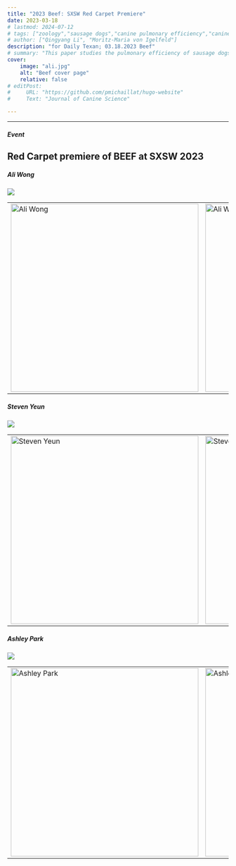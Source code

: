 ```yaml
---
title: "2023 Beef: SXSW Red Carpet Premiere" 
date: 2023-03-18
# lastmod: 2024-07-12
# tags: ["zoology","sausage dogs","canine pulmonary efficiency","canine science","experimental zoology"]
# author: ["Qingyang Li", "Moritz-Maria von Igelfeld"]
description: "for Daily Texan; 03.18.2023 Beef" 
# summary: "This paper studies the pulmonary efficiency of sausage dogs through several experiments." 
cover:
    image: "ali.jpg"
    alt: "Beef cover page"
    relative: false
# editPost:
#     URL: "https://github.com/pmichaillat/hugo-website"
#     Text: "Journal of Canine Science"

---
```


---

<!-- ##### Download

+ [Paper](paper2.pdf)
+ [Online appendix](appendix2.pdf)
+ [Code and data](https://github.com/pmichaillat/wunk)

--- -->

##### Event

Red Carpet premiere of BEEF at SXSW 2023
---

<!-- ##### Figure 2: Dimensions of a sausage dog -->
<!-- 
![](image1.jpg) -->


##### Ali Wong

![](ali.jpg)
<table>
  <tr>
    <td><img src="ali1.jpg" alt="Ali Wong" width="427"></td>
    <td><img src="ali2.jpg" alt="Ali Wong" width="427"></td>
  </tr>
</table>


##### Steven Yeun

![](steven.jpg)
<!-- ![](rory2.jpg)
![](rory3.jpg) -->
<table>
  <tr>
    <td><img src="steven1.jpg" alt="Steven Yeun" width="427.44"></td>
    <td><img src="steven2.jpg" alt="Steven Yeun" width="427.44"></td>
  </tr>
</table>

<!-- ![](rory6.jpg) -->


##### Ashley Park 

![](ashley.jpg)
<table>
  <tr>
    <td><img src="ashley1.jpg" alt="Ashley Park" width="427.44"></td>
    <td><img src="ashley2.jpg" alt="Ashley Park" width="427.44"></td>
  </tr>
</table>


<!-- ##### Xander Schauffele
 
![](xander1.jpg)


##### Group Photos!

![](group1.jpg)
![](group2.jpg)
![](group3.jpg) -->


<!-- Prinzel, Florianus, and Moritz-Maria von Igelfeld. 2004. "The Finer Points of Sausage Dogs." *Journal of Canine Science* 43 (2): 89–109. http://www.alexandermccallsmith.com/book/the-finer-points-of-sausage-dogs.

```BibTeX
@article{PI04,
author = {Florianus Prinzel and Moritz-Maria von Igelfeld},
year = {2004},
title ={The Finer Points of Sausage Dogs},
journal = {Journal of Canine Science},
volume = {43},
number = {2},
pages = {89--109},
url = {http://www.alexandermccallsmith.com/book/the-finer-points-of-sausage-dogs}}
```

---

##### Related material

+ [Presentation slides](presentation2.pdf)
+ [Wikipedia entry](https://en.wikipedia.org/wiki/The_Finer_Points_of_Sausage_Dogs) -->
